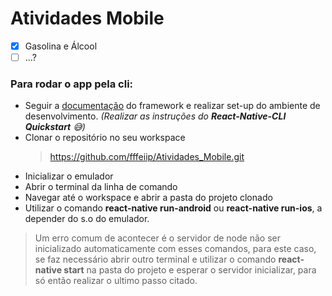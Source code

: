 # Atividades Mobile 
- [x] Gasolina e Álcool
- [ ] ...?

### Para rodar o app pela cli:
* Seguir a [documentação](https://facebook.github.io/react-native/docs/getting-started) do framework e realizar set-up do ambiente de desenvolvimento. 
*(Realizar as instruções do **React-Native-CLI Quickstart** :sweat_smile:)*
* Clonar o repositório no seu workspace
  > https://github.com/fffeiip/Atividades_Mobile.git
* Inicializar o emulador
*  Abrir o terminal da linha de comando
  * Navegar até o workspace e abrir a pasta do projeto clonado
  * Utilizar o comando **react-native run-android** ou **react-native run-ios**, a depender do s.o do emulador.
  > Um erro comum de acontecer é o servidor de node não ser inicializado automaticamente com esses comandos, para este caso, se faz necessário abrir outro terminal e utilizar o comando **react-native start** na pasta do projeto e esperar o servidor inicializar, para só então realizar o ultimo passo citado.
  
